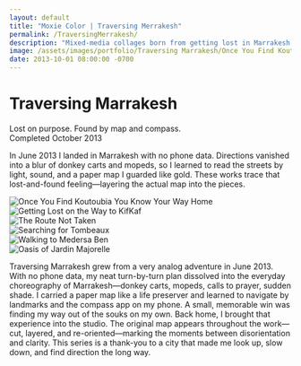 ```yaml
---
layout: default
title: "Moxie Color | Traversing Merrakesh"
permalink: /TraversingMerrakesh/
description: "Mixed-media collages born from getting lost in Marrakesh’s medina—paper map, compass, and memory weaving the city’s heat, souks, and motion."
image: /assets/images/portfolio/Traversing Marrakesh/Once You Find Koutoubia You Know Your Way Home.svg
date: 2013-10-01 08:00:00 -0700
---
```


# Traversing Marrakesh  
Lost on purpose. Found by map and compass.  
Completed October 2013  

In June 2013 I landed in Marrakesh with no phone data. Directions vanished into a blur of donkey carts and mopeds, so I learned to read the streets by light, sound, and a paper map I guarded like gold. These works trace that lost-and-found feeling—layering the actual map into the pieces.   
<div class="container">
	<div class="photo-gallery">
		<div class="column">
			<div class="photo">
				<img src="{{ '/assets/images/portfolio/Traversing Marrakesh/Once You Find Koutoubia You Know Your Way Home.svg' | relative_url }}"
                                             alt="Once You Find Koutoubia You Know Your Way Home"
                                             loading="lazy">
			</div>
			<div class="photo">
				<img src="{{ '/assets/images/portfolio/Traversing Marrakesh/Getting Lost on the Way to KifKaf.svg' | relative_url }}"
                                             alt="Getting Lost on the Way to KifKaf"
                                             loading="lazy">
			</div>
		</div>
		<div class="column">
			<div class="photo">
				<img src="{{ '/assets/images/portfolio/Traversing Marrakesh/The Route Not Taken.svg' | relative_url }}"
                                             alt="The Route Not Taken"
                                             loading="lazy">
			</div>
			<div class="photo">
				<img src="{{ '/assets/images/portfolio/Traversing Marrakesh/Searching for Tombeaux.svg' | relative_url }}"
                                             alt="Searching for Tombeaux"
                                             loading="lazy">
			</div>
		</div>
		<div class="column">
			<div class="photo">
				<img src="{{ '/assets/images/portfolio/Traversing Marrakesh/Walking to Medersa Ben.svg' | relative_url }}"
                                             alt="Walking to Medersa Ben"
                                             loading="lazy">
			</div>
			<div class="photo">
				<img src="{{ '/assets/images/portfolio/Traversing Marrakesh/Oasis of Jardin Majorelle.svg' | relative_url }}"
                                             alt="Oasis of Jardin Majorelle"
                                             loading="lazy">
			</div>
		</div>
	</div>
</div>

Traversing Marrakesh grew from a very analog adventure in June 2013. With no phone data, my neat turn-by-turn plan dissolved into the everyday choreography of Marrakesh—donkey carts, mopeds, calls to prayer, sudden shade. I carried a paper map like a life preserver and learned to navigate by landmarks and the compass app on my phone. A small, memorable win was finding my way out of the souks on my own.
Back home, I brought that experience into the studio. The original map appears throughout the work—cut, layered, and re-oriented—marking the moments between disorientation and clarity. This series is a thank-you to a city that made me look up, slow down, and find direction the long way.
